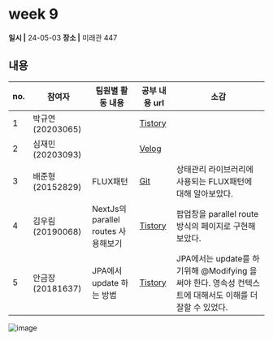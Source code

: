 # week 9
**일시 |** 24-05-03
**장소 |** 미래관 447

## 내용

|no.  |참여자          |팀원별 활동 내용|공부 내용 url|소감|
|--------|--------------|----------------------------------|--------------------|--|
|1       |박규연(20203065)||[Tistory](https://noooey.tistory.com/85)|
|2       |심재민(20203093)||[Velog](https://velog.io/@cherry_031/java-syncronized)|
|3       |배준형(20152829)|FLUX패턴|[Git](https://github.com/ryanbae94/TIL/blob/main/0503.md)| 상태관리 라이브러리에 사용되는 FLUX패턴에 대해 알아보았다.
|4       |김우림(20190068)|NextJs의 parallel routes 사용해보기|[Tistory](https://kwoooo.tistory.com/21)|팝업창을 parallel route 방식의 페이지로 구현해보았다.
|5       |안금장(20181637)|JPA에서 update 하는 방법|[Tistory](https://koomchang.tistory.com/37)| JPA에서는 update를 하기위해 @Modifying 을 써야 한다. 영속성 컨텍스트에 대해서도 이해를 더 잘할 수 있었다.

![image](https://github.com/Team-WeQuiz/study/assets/66217855/8aae1527-6467-4600-8e7c-0b78138cf63c)
